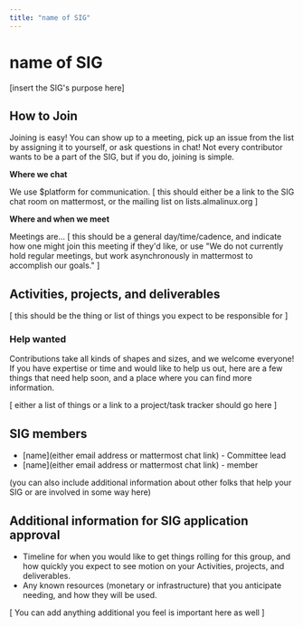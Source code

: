 ```yaml
---
title: "name of SIG"
---
```

# name of SIG

[insert the SIG's purpose here]

## How to Join

Joining is easy! You can show up to a meeting, pick up an issue from the list by assigning it to yourself, or ask questions in chat! Not every contributor wants to be a part of the SIG, but if you do, joining is simple. 

**Where we chat**

We use $platform for communication. [ this should either be a link to the SIG chat room on mattermost, or the mailing list on lists.almalinux.org ]

**Where and when we meet**

Meetings are... [ this should be a general day/time/cadence, and indicate how one might join this meeting if they'd like, or use "We do not currently hold regular meetings, but work asynchronously in mattermost to accomplish our goals." ]

## Activities, projects, and deliverables

[ this should be the thing or list of things you expect to be responsible for ]

### Help wanted

Contributions take all kinds of shapes and sizes, and we welcome everyone! If you have expertise or time and would like to help us out, here are a few things that need help soon, and a place where you can find more information.

[ either a list of things or a link to a project/task tracker should go here ]

## SIG members

* [name](either email address or mattermost chat link) - Committee lead
* [name](either email address or mattermost chat link) - member

(you can also include additional information about other folks that help your SIG or are involved in some way here)

## Additional information for SIG application approval

* Timeline for when you would like to get things rolling for this group, and how quickly you expect to see motion on your Activities, projects, and deliverables.
* Any known resources (monetary or infrastructure) that you anticipate needing, and how they will be used.

[ You can add anything additional you feel is important here as well ]
